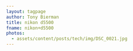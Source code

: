 ```yaml
---
layout: tagpage
author: Tony Bierman
title: nikon d5500
fname: nikon+d5500
photos:
  - assets/content/posts/tech/img/DSC_0021.jpg
---
```

